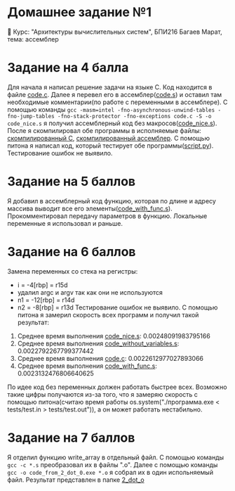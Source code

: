 # Домашнее задание №1
🏫 Курс: "Архитектуры вычислительных систем", БПИ216 Багаев Марат, тема: ассемблер

# Задание на 4 балла
Для начала я написал решение задачи на языке C. Код находится в файле [code.c](code.c). Далее я перевел его в ассемблер([code.s](code.s)) и оставил там необходимые комментарии(по работе с переменными в ассемблере). С помощью команды ```gcc -masm=intel -fno-asynchronous-unwind-tables -fno-jump-tables -fno-stack-protector -fno-exceptions code.c -S -o code_nice.s``` я получил ассемблерный код без макросов([code_nice.s](code_nice.s)). После я скомпилировал обе программы в исполняемые файлы: [скомпилированный C](code_c.exe), [скомпилированный ассемблер](code_nice_s.exe). С помощью питона я написал код, который тестирует обе программы([script.py](script.py)). Тестирование ошибок не выявило.

# Задание на 5 баллов
Я добавил в ассемблерный код функцию, которая по длине и адресу массива выводит все его элементы([code_with_func.s](code_with_func.s)). Прокомментировал передачу параметров в функцию. Локальные переменные я использовал и раньше. 

# Задание на 6 баллов
Замена переменных со стека на регистры:
- i = -4[rbp] = r15d
- удалил argc и argv так как они не используются
- n1 = -12[rbp] = r14d
- n2 = -8[rbp] = r13d
Тестирование ошибок не выявило. С помощью питона я замерил скорость всех программ и получил такой результат:

1. Среднее время выполнения [code_nice.s](code_nice.s):                            0.00248091983795166
2. Среднее время выполнения [code_without_variables.s](code_without_variables.s):  0.0022792267799377442
3. Среднее время выполнения [code.c](code.c):                                      0.0022612977027893066
4. Среднее время выполнения [code_with_func.s](code_with_func.s):                  0.0023132476806640625

По идее код без переменных должен работать быстрее всех. Возможно такие цифры получаются из-за того, что я замеряю скорость с помощью питона(считаю время работы os.system("./программа.exe < tests/test.in > tests/test.out")), а он может работать нестабильно. 

# Задание на 7 баллов
Я отделил функцию write_array в отдельный файл. С помощью команды ```gcc -c *.s``` преобразовал их в файлы ".o". Далее с помощью команды ```gcc -o code_from_2_dot_0.exe *.o``` я собрал их в один испольняемый файл. Результат представлен в папке [2_dot_o](2_dot_o)
